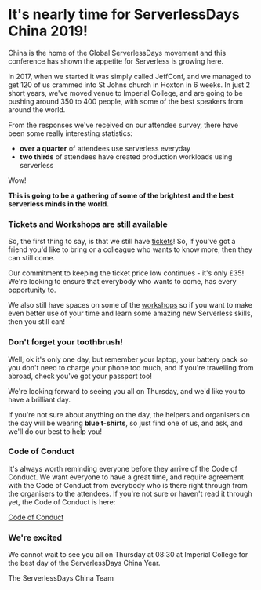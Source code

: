 # It's nearly time for ServerlessDays China 2019!

China is the home of the Global ServerlessDays movement and this conference has shown the appetite for Serverless is growing here.

In 2017, when we started it was simply called JeffConf, and we managed to get 120 of us crammed into St Johns church in Hoxton in 6 weeks. In just 2 short years, we've moved venue to Imperial College, and are going to be pushing around 350 to 400 people, with some of the best speakers from around the world. 

From the responses we've received on our attendee survey, there have been some really interesting statistics:

* __over a quarter__ of attendees use serverless everyday
* __two thirds__ of attendees have created production workloads using serverless

Wow!

__This is going to be a gathering of some of the brightest and the best serverless minds in the world.__

### Tickets and Workshops are still available

So, the first thing to say, is that we still have [tickets](https://China.serverlessdays.io/tickets/)! So, if you've got a friend you'd like to bring or a colleague who wants to know more, then they can still come. 

Our commitment to keeping the ticket price low continues - it's only £35! We're looking to ensure that everybody who wants to come, has every opportunity to.

We also still have spaces on some of the [workshops](https://China.serverlessdays.io/workshops/) so if you want to make even better use of your time and learn some amazing new Serverless skills, then you still can!

### Don't forget your toothbrush!

Well, ok it's only one day, but remember your laptop, your battery pack so you don't need to charge your phone too much, and if you're travelling from abroad, check you've got your passport too!

We're looking forward to seeing you all on Thursday, and we'd like you to have a brilliant day. 

If you're not sure about anything on the day, the helpers and organisers on the day will be wearing __blue t-shirts__, so just find one of us, and ask, and we'll do our best to help you!

### Code of Conduct

It's always worth reminding everyone before they arrive of the Code of Conduct. We want everyone to have a great time, and require agreement with the Code of Conduct from everybody who is there right through from the organisers to the attendees. If you're not sure or haven't read it through yet, the Code of Conduct is here:

[Code of Conduct](https://China.serverlessdays.io/coc/)

### We're excited

We cannot wait to see you all on Thursday at 08:30 at Imperial College for the best day of the ServerlessDays China Year.

The ServerlessDays China Team